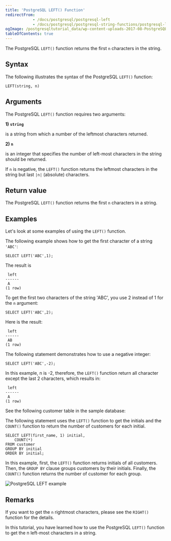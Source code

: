 ```yaml
---
title: 'PostgreSQL LEFT() Function'
redirectFrom:
            - /docs/postgresql/postgresql-left 
            - /docs/postgresql/postgresql-string-functions/postgresql-left/
ogImage: /postgresqltutorial_data/wp-content-uploads-2017-08-PostgreSQL-LEFT-example.png
tableOfContents: true
---
```


The PostgreSQL `LEFT()` function returns the first `n` characters in the string.

## Syntax

The following illustrates the syntax of the PostgreSQL `LEFT()` function:

```
LEFT(string, n)
```

## Arguments

The PostgreSQL `LEFT()` function requires two arguments:

**1) `string`**

is a string from which a number of the leftmost characters returned.

**2) `n`**

is an integer that specifies the number of left-most characters in the string should be returned.

If `n` is negative, the `LEFT()` function returns the leftmost characters in the string but last `|n|` (absolute) characters.

## Return value

The PostgreSQL `LEFT()` function returns the first `n` characters in a string.

## Examples

Let's look at some examples of using the `LEFT()` function.

The following example shows how to get the first character of a string `'ABC'`:

```
SELECT LEFT('ABC',1);
```

The result is

```
 left
------
 A
(1 row)
```

To get the first two characters of the string 'ABC', you use 2 instead of 1 for the `n` argument:

```
SELECT LEFT('ABC',2);
```

Here is the result:

```
 left
------
 AB
(1 row)
```

The following statement demonstrates how to use a negative integer:

```
SELECT LEFT('ABC',-2);
```

In this example, n is -2, therefore, the `LEFT()` function return all character except the last 2 characters, which results in:

```
 left
------
 A
(1 row)
```

See the following customer table in the sample database:

The following statement uses the `LEFT()` function to get the initials and the `COUNT()` function to return the number of customers for each initial.

```
SELECT LEFT(first_name, 1) initial,
    COUNT(*)
FROM customer
GROUP BY initial
ORDER BY initial;
```

In this example, first, the `LEFT()` function returns initials of all customers. Then, the `GROUP BY` clause groups customers by their initials. Finally, the `COUNT()` function returns the number of customer for each group.

![PostgreSQL LEFT example](/postgresqltutorial_data/wp-content-uploads-2017-08-PostgreSQL-LEFT-example.png)

## Remarks

If you want to get the `n` rightmost characters, please see the `RIGHT()` function for the details.

In this tutorial, you have learned how to use the PostgreSQL `LEFT()` function to get the n left-most characters in a string.
